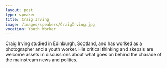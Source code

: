 ```yaml
---
layout: post
type: speaker
title: Craig Irving
image: /images/speakers/CraigIrving.jpg
vocation: Youth Worker
---
```

Craig Irving studied in Edinburgh, Scotland, and has worked as a photographer and a youth worker. His critical thinking and skepsis are welcome assets in discussions about what goes on behind the charade of the mainstream news and politics.